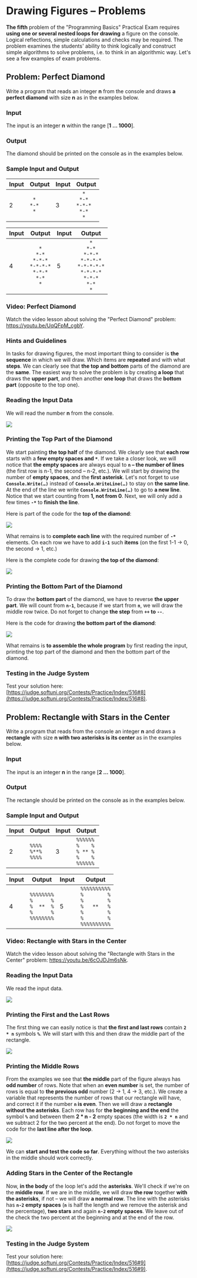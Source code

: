 # Drawing Figures – Problems

**The fifth** problem of the "Programming Basics" Practical Exam requires **using one or several nested loops for drawing** a figure on the console. Logical reflections, simple calculations and checks may be required. The problem examines the students' ability to think logically and construct simple algorithms to solve problems, i.e. to think in an algorithmic way. Let's see a few examples of exam problems.


## Problem: Perfect Diamond

Write a program that reads an integer **n** from the console and draws **a perfect diamond** with size **n** as in the examples below.

### Input

The input is an integer **n** within the range [**1 … 1000**].

### Output

The diamond should be printed on the console as in the examples below.

### Sample Input and Output

| Input | Output | Input | Output |
|----|----|----|----|
|2|<code>&nbsp;&#42;&nbsp;</code><br><code>&#42;-&#42;</code><br><code>&nbsp;&#42;&nbsp;</code>|3|<code>&nbsp;&nbsp;&#42;&nbsp;&nbsp;</code><br><code>&nbsp;&#42;-&#42;&nbsp;</code><br><code>&#42;-&#42;-&#42;</code><br><code>&nbsp;&#42;-&#42;&nbsp;</code><br><code>&nbsp;&nbsp;&#42;&nbsp;&nbsp;</code><br>|

| Input | Output | Input | Output |
| --- | --- | --- | --- |
|4|<code>&nbsp;&nbsp;&nbsp;&#42;&nbsp;&nbsp;&nbsp;</code><br><code>&nbsp;&nbsp;&#42;-&#42;&nbsp;&nbsp;</code><br><code>&nbsp;&#42;-&#42;-&#42;&nbsp;</code><br><code>&#42;-&#42;-&#42;-&#42;</code><br><code>&nbsp;&#42;-&#42;-&#42;&nbsp;</code><br><code>&nbsp;&nbsp;&#42;-&#42;&nbsp;&nbsp;</code><br><code>&nbsp;&nbsp;&nbsp;&#42;&nbsp;&nbsp;&nbsp;</code><br>|5|<code>&nbsp;&nbsp;&nbsp;&nbsp;&#42;&nbsp;&nbsp;&nbsp;&nbsp;</code><br><code>&nbsp;&nbsp;&nbsp;&#42;-&#42;&nbsp;&nbsp;&nbsp;</code><br><code>&nbsp;&nbsp;&#42;-&#42;-&#42;&nbsp;&nbsp;</code><br><code>&nbsp;&#42;-&#42;-&#42;-&#42;&nbsp;</code><br><code>&#42;-&#42;-&#42;-&#42;-&#42;</code><br><code>&nbsp;&#42;-&#42;-&#42;-&#42;&nbsp;</code><br><code>&nbsp;&nbsp;&#42;-&#42;-&#42;&nbsp;&nbsp;</code><br><code>&nbsp;&nbsp;&nbsp;&#42;-&#42;&nbsp;&nbsp;&nbsp;</code><br><code>&nbsp;&nbsp;&nbsp;&nbsp;&#42;&nbsp;&nbsp;&nbsp;&nbsp;</code><br>|

### Video: Perfect Diamond

Watch the video lesson about solving the "Perfect Diamond" problem: https://youtu.be/UqQFpM_cgbY.

### Hints and Guidelines

In tasks for drawing figures, the most important thing to consider is **the sequence** in which we will draw. Which items are **repeated** and with what **steps**. We can clearly see that **the top and bottom** parts of the diamond are the **same**. The easiest way to solve the problem is by creating **a loop** that draws the **upper part**, and then another **one loop** that draws the **bottom part** (opposite to the top one).

### Reading the Input Data

We will read the number **n** from the console.

![](/assets/chapter-8-1-images/09.Perfect-diamond-01.png)

### Printing the Top Part of the Diamond

We start painting **the top half** of the diamond. We clearly see that **each row** starts with a **few empty spaces and <code>*</code>**. If we take a closer look, we will notice that **the empty spaces** are always equal to **`n` – the number of lines** (the first row is n-1, the second – n-2, etc.). We will start by drawing the number of **empty spaces**, and the **first asterisk**. Let's not forget to use **`Console.Write(…)`** instead of **`Console.WriteLine(…)`** to stay on **the same line**. At the end of the line we write **`Console.WriteLine(…)`** to go to **a new line**. Notice that we start counting from **1, not from 0**. Next, we will only add a few times **`-*`** to **finish the line**.

Here is part of the code for the **top of the diamond**:

![](/assets/chapter-8-1-images/09.Perfect-diamond-02.png)

What remains is to **complete each line** with the required number of **`-*`** elements. On each row we have to add **`i-1`** such **items** (on the first 1-1 -> 0, the second -> 1, etc.)

Here is the complete code for drawing **the top of the diamond**:

![](/assets/chapter-8-1-images/09.Perfect-diamond-03.png)

### Printing the Bottom Part of the Diamond

To draw the **bottom part** of the diamond, we have to reverse **the upper part**. We will count from **`n-1`**, because if we start from **`n`**, we will draw the middle row twice. Do not forget to change **the step** from **`++` to `--`**.

Here is the code for drawing **the bottom part of the diamond**:

![](/assets/chapter-8-1-images/09.Perfect-diamond-04.png)

What remains is **to assemble the whole program** by first reading the input, printing the top part of the diamond and then the bottom part of the diamond.

### Testing in the Judge System

Test your solution here: [https://judge.softuni.org/Contests/Practice/Index/516#8](https://judge.softuni.org/Contests/Practice/Index/516#8).


## Problem: Rectangle with Stars in the Center

Write a program that reads from the console an integer **n** and draws a **rectangle** with size **n with two asterisks is its center** as in the examples below.

### Input

The input is an integer **n** in the range [**2 … 1000**].

### Output

The rectangle should be printed on the console as in the examples below.

### Sample Input and Output

| Input | Output | Input | Output |
| --- | --- | --- | --- |
|2|<code>&#37;&#37;&#37;&#37;</code><br><code>&#37;&#42;&#42;&#37;</code><br><code>&#37;&#37;&#37;&#37;</code><br>|3|<code>&#37;&#37;&#37;&#37;&#37;&#37;</code><br><code>&#37;&nbsp;&nbsp;&nbsp;&nbsp;&#37;</code><br><code>&#37;&nbsp;&#42;&#42;&nbsp;&#37;</code><br><code>&#37;&nbsp;&nbsp;&nbsp;&nbsp;&#37;</code><br><code>&#37;&#37;&#37;&#37;&#37;&#37;</code><br>|

| Input | Output | Input | Output |
| --- | --- | --- | --- |
|4|<code>&#37;&#37;&#37;&#37;&#37;&#37;&#37;&#37;</code><br><code>&#37;&nbsp;&nbsp;&nbsp;&nbsp;&nbsp;&nbsp;&#37;</code><br><code>&#37;&nbsp;&nbsp;&#42;&#42;&nbsp;&nbsp;&#37;</code><br><code>&#37;&nbsp;&nbsp;&nbsp;&nbsp;&nbsp;&nbsp;&#37;</code><br><code>&#37;&#37;&#37;&#37;&#37;&#37;&#37;&#37;</code><br>|5|<code>&#37;&#37;&#37;&#37;&#37;&#37;&#37;&#37;&#37;&#37;</code><br><code>&#37;&nbsp;&nbsp;&nbsp;&nbsp;&nbsp;&nbsp;&nbsp;&nbsp;&#37;</code><br><code>&#37;&nbsp;&nbsp;&nbsp;&nbsp;&nbsp;&nbsp;&nbsp;&nbsp;&#37;</code><br><code>&#37;&nbsp;&nbsp;&nbsp;&#42;&#42;&nbsp;&nbsp;&nbsp;&#37;</code><br><code>&#37;&nbsp;&nbsp;&nbsp;&nbsp;&nbsp;&nbsp;&nbsp;&nbsp;&#37;</code><br><code>&#37;&nbsp;&nbsp;&nbsp;&nbsp;&nbsp;&nbsp;&nbsp;&nbsp;&#37;</code><br><code>&#37;&#37;&#37;&#37;&#37;&#37;&#37;&#37;&#37;&#37;</code><br>|

### Video: Rectangle with Stars in the Center

Watch the video lesson about solving the "Rectangle with Stars in the Center" problem: https://youtu.be/6cOJDJm6sNk.

### Reading the Input Data

We read the input data.

![](/assets/chapter-8-1-images/10.Rectangle-with-stars-01.png)

### Printing the First and the Last Rows

The first thing we can easily notice is that **the first and last rows** contain **`2 * n`** symbols **`%`**. We will start with this and then draw the middle part of the rectangle.

![](/assets/chapter-8-1-images/10.Rectangle-with-stars-02.png)

### Printing the Middle Rows

From the examples we see that **the middle** part of the figure always has **odd number** of rows. Note that when an **even number** is set, the number of rows is equal to **the previous odd** number (2 -> 1, 4 -> 3, etc.). We create a variable that represents the number of rows that our rectangle will have, and correct it if the number **`n` is even**. Then we will draw a **rectangle without the asterisks**. Each row has for **the beginning and the end** the symbol **`%`** and between them **2 * n - 2** empty spaces (the width is **`2 * n`** and we subtract 2 for the two percent at the end). Do not forget to move the code for the **last line after the loop**.

![](/assets/chapter-8-1-images/10.Rectangle-with-stars-03.png)

We can **start and test the code so far**. Everything without the two asterisks in the middle should work correctly.

### Adding Stars in the Center of the Rectangle

Now, **in the body** of the loop let's add the **asterisks**. We'll check if we're on the **middle row**. If we are in the middle, we will draw **the row** together **with the asterisks**, if not – we will draw **a normal row**. The line with the asterisks has **`n-2` empty spaces** (**`n`** is half the length and we remove the asterisk and the percentage), **two stars** and again **`n-2` empty spaces**. We leave out of the check the two percent at the beginning and at the end of the row.

![](/assets/chapter-8-1-images/10.Rectangle-with-stars-04.png)

### Testing in the Judge System

Test your solution here: [https://judge.softuni.org/Contests/Practice/Index/516#9](https://judge.softuni.org/Contests/Practice/Index/516#9).

